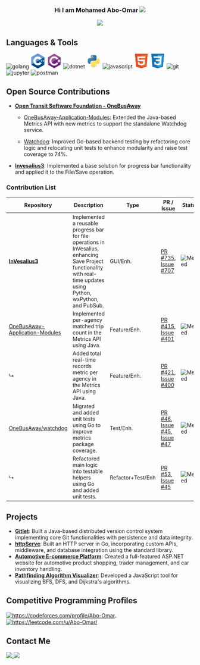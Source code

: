 <h3 align="center">
  Hi I am Mohamed Abo-Omar
  <img src="https://media.giphy.com/media/hvRJCLFzcasrR4ia7z/giphy.gif" width="28">
</h3>
<p align="center">
  <a href="https://github.com/DenverCoder1/readme-typing-svg"><img src="https://readme-typing-svg.herokuapp.com/?lines=Computer%20Science%20and%20Engineering%20Student;Competitve%20Programmer;Software%20Engineering%20Enthusiast&font=Fira%20Code&center=true&width=600&height=45&color=D27800&vCenter=true&size=22"></a>
</p> 

<h2 align="left">Languages & Tools</h2>
<div align="left">
  <img src="https://api.iconify.design/logos/go.svg" alt="golang" width="45" height="45"/>
<!--   <img src="https://raw.githubusercontent.com/devicons/devicon/master/icons/go/go-original.svg" alt="golang" width="40" height="40"/> -->
  <img src="https://raw.githubusercontent.com/devicons/devicon/master/icons/cplusplus/cplusplus-original.svg" alt="cplusplus" width="40" height="40"/>
  <img src="https://raw.githubusercontent.com/devicons/devicon/master/icons/csharp/csharp-original.svg" alt="csharp" width="40" height="40"/>
  <img src="https://api.iconify.design/logos/dotnet.svg" alt="dotnet" width="40" height="40"/>
  <img src="https://raw.githubusercontent.com/devicons/devicon/master/icons/python/python-original.svg" alt="python" width="40" height="40"/>
  <img src="https://cdn-icons-png.flaticon.com/512/5968/5968292.png" alt="javascript" width="40" height="40"/>
  <img src="https://raw.githubusercontent.com/devicons/devicon/master/icons/html5/html5-original.svg" alt="html5" width="40" height="40"/>
  <img src="https://raw.githubusercontent.com/devicons/devicon/master/icons/css3/css3-original.svg" alt="css" width="40" height="40"/>
  <img src="https://www.vectorlogo.zone/logos/git-scm/git-scm-icon.svg" alt="git" width="40" height="40"/>
  <img src="https://www.vectorlogo.zone/logos/jupyter/jupyter-icon.svg" alt="jupyter" width="40" height="40"/>
  <img src="https://www.vectorlogo.zone/logos/getpostman/getpostman-icon.svg" alt="postman" width="40" height="40"/>  
  </div>
  

## Open Source Contributions
- **[Open Transit Software Foundation - OneBusAway](https://github.com/OneBusAway)**
  -  [OneBusAway-Application-Modules](https://github.com/OneBusAway/onebusaway-application-modules):
Extended the Java-based Metrics API with new metrics to support the standalone Watchdog service.

  - [Watchdog](https://github.com/OneBusAway/watchdog):
Improved Go-based backend testing by refactoring core logic and relocating unit tests to enhance modularity and raise test coverage to 74%.

- **[Invesalius3](https://github.com/invesalius/invesalius3)**: Implemented a base solution for progress bar functionality and applied it to the File/Save operation.

### Contribution List



| Repository                                                                                     | Description                                                                                                                                                            | Type                  | PR / Issue                                                                                                                                                                             | Status                                                                                                                                                                                                  |
| ---------------------------------------------------------------------------------------------- | ---------------------------------------------------------------------------------------------------------------------------------------------------------------------- | --------------------- | -------------------------------------------------------------------------------------------------------------------------------------------------------------------------------------- | ------------------------------------------------------------------------------------------------------------------------------------------------------------------------------------------------------- |
| **[InVesalius3](https://github.com/invesalius/invesalius3)**                                   | Implemented a reusable progress bar for file operations in InVesalius, enhancing Save Project functionality with real-time updates using Python, wxPython, and PubSub. | GUI/Enh.              | [PR #735](https://github.com/invesalius/invesalius3/pull/735), [Issue #707](https://github.com/invesalius/invesalius3/issues/707)                                                      | ![Merged](https://camo.githubusercontent.com/198470a4c39007f3a895083626b44e38c683e73841a855946ea5c10fe4b744a3/68747470733a2f2f696d672e736869656c64732e696f2f62616467652f4d65726765642d383935376535)<br> |
| [OneBusAway-Application-Modules](https://github.com/OneBusAway/onebusaway-application-modules) | Implemented per-agency matched trip count in the Metrics API using Java.                                                                                               | Feature/Enh.          | [PR #415](https://github.com/OneBusAway/onebusaway-application-modules/pull/415), [Issue #401](https://github.com/OneBusAway/onebusaway-application-modules/issues/401)                | ![Merged](https://camo.githubusercontent.com/198470a4c39007f3a895083626b44e38c683e73841a855946ea5c10fe4b744a3/68747470733a2f2f696d672e736869656c64732e696f2f62616467652f4d65726765642d383935376535)<br> |
| ↳                                                                                              | Added total real-time records metric per agency in the Metrics API using Java.                                                                                         | Feature/Enh.          | [PR #421](https://github.com/OneBusAway/onebusaway-application-modules/pull/421), [Issue #400](https://github.com/OneBusAway/onebusaway-application-modules/issues/400)                | ![Merged](https://camo.githubusercontent.com/198470a4c39007f3a895083626b44e38c683e73841a855946ea5c10fe4b744a3/68747470733a2f2f696d672e736869656c64732e696f2f62616467652f4d65726765642d383935376535)<br> |
| [OneBusAway/watchdog](https://github.com/OneBusAway/watchdog)                                  | Migrated and added unit tests using Go to improve metrics package coverage.                                                                                            | Test/Enh.             | [PR #46](https://github.com/OneBusAway/watchdog/pull/46), [Issue #45](https://github.com/OneBusAway/watchdog/issues/45), [Issue #47](https://github.com/OneBusAway/watchdog/issues/47) | ![Merged](https://camo.githubusercontent.com/198470a4c39007f3a895083626b44e38c683e73841a855946ea5c10fe4b744a3/68747470733a2f2f696d672e736869656c64732e696f2f62616467652f4d65726765642d383935376535)<br> |
| ↳                                                                                              | Refactored main logic into testable helpers using Go and added unit tests.                                                                                             | Refactor+Test/Enh<br> | [PR #53](https://github.com/OneBusAway/watchdog/pull/53), [Issue #45](https://github.com/OneBusAway/watchdog/issues/45)                                                                | ![Merged](https://camo.githubusercontent.com/198470a4c39007f3a895083626b44e38c683e73841a855946ea5c10fe4b744a3/68747470733a2f2f696d672e736869656c64732e696f2f62616467652f4d65726765642d383935376535)<br> |

## Projects

- **[Gitlet](https://github.com/Abo-Omar-74/gitlet)**: Built a Java-based distributed version control system implementing core Git functionalities with persistence and data integrity.
- **[httpServe](https://github.com/Abo-Omar-74/httpServer)**: Built an HTTP server in Go, incorporating custom APIs, middleware, and database integration using the standard library.
- **[Automotive E-commerce Platform](https://github.com/Abo-Omar-74/AutomotiveEcommercePlatform)**: Created a full-featured ASP.NET website for automotive product shopping, trader management, and car inventory handling.
- **[Pathfinding Algorithm Visualizer](https://github.com/Abo-Omar-74/Pathfinding-Algorithm-Visualizer)**: Developed a JavaScript tool for visualizing BFS, DFS, and Dijkstra's algorithms.

<h2 align="left">Competitive Programming Profiles</h2>
<div align="left">
    <a href="https://codeforces.com/profile/Abo-Omar" target="blank">
        <img align="center" src="https://raw.githubusercontent.com/rahuldkjain/github-profile-readme-generator/master/src/images/icons/Social/codeforces.svg" alt="https://codeforces.com/profile/Abo-Omar" height="40" width="40" />
    </a>
    &emsp; 
    <a href="https://leetcode.com/u/Abo-Omar/" target="blank">
        <img align="center" src="https://raw.githubusercontent.com/rahuldkjain/github-profile-readme-generator/master/src/images/icons/Social/leet-code.svg" alt="https://leetcode.com/u/Abo-Omar/" height="35" width="30" />
    </a>
</div>

<h2 align="left">Contact Me</h2>
<div align="left">
  <a href="https://www.linkedin.com/in/mohamed-abo-omar/" target="_blank">
    <img src="https://img.shields.io/badge/Linkedin-0b66c3?style=flat&logo=linkedin&logoColor=white"/>
  </a>
  <a href="mailto:mohamedaboomar1211@gmail.com">
      <img src="https://img.shields.io/badge/Gmail-e34033?style=flat&logo=Gmail&logoColor=white"/>
  </a>
</div>
